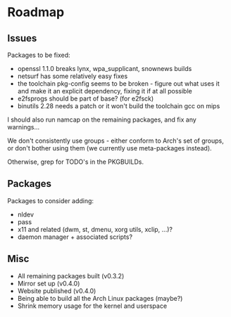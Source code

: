 # Roadmap #

## Issues ##

Packages to be fixed:
- openssl 1.1.0 breaks lynx, wpa\_supplicant, snownews builds
- netsurf has some relatively easy fixes
- the toolchain pkg-config seems to be broken - figure out what uses it and
  make it an explicit dependency, fixing it if at all possible
- e2fsprogs should be part of base? (for e2fsck)
- binutils 2.28 needs a patch or it won't build the toolchain gcc on mips

I should also run namcap on the remaining packages, and fix any warnings...

We don't consistently use groups - either conform to Arch's set of groups, or
don't bother using them (we currently use meta-packages instead).

Otherwise, grep for TODO's in the PKGBUILDs.


## Packages ##

Packages to consider adding:

- nldev
- pass
- x11 and related (dwm, st, dmenu, xorg utils, xclip, ...)?
- daemon manager + associated scripts?


## Misc ##

- All remaining packages built (v0.3.2)
- Mirror set up (v0.4.0)
- Website published (v0.4.0)
- Being able to build all the Arch Linux packages (maybe?)
- Shrink memory usage for the kernel and userspace

